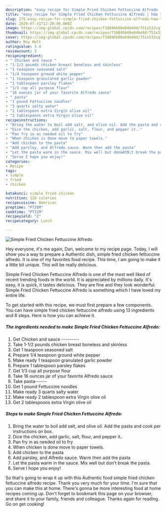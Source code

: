 ```yaml
---
description: "easy recipe for Simple Fried Chicken Fettuccine Alfredo | how to make healthy Simple Fried Chicken Fettuccine Alfredo"
title: "easy recipe for Simple Fried Chicken Fettuccine Alfredo | how to make healthy Simple Fried Chicken Fettuccine Alfredo"
slug: 275-easy-recipe-for-simple-fried-chicken-fettuccine-alfredo-how-to-make-healthy-simple-fried-chicken-fettuccine-alfredo
date: 2020-07-31T12:20:06.060Z
image: https://img-global.cpcdn.com/recipes/f10846b08e04bd4d/751x532cq70/simple-fried-chicken-fettuccine-alfredo-recipe-main-photo.jpg
thumbnail: https://img-global.cpcdn.com/recipes/f10846b08e04bd4d/751x532cq70/simple-fried-chicken-fettuccine-alfredo-recipe-main-photo.jpg
cover: https://img-global.cpcdn.com/recipes/f10846b08e04bd4d/751x532cq70/simple-fried-chicken-fettuccine-alfredo-recipe-main-photo.jpg
author: Roy Holt
ratingvalue: 3.4
reviewcount: 3
recipeingredient:
- " Chicken and sauce "
- "1-1/2 pounds chicken breast boneless and skinless"
- "1 teaspoon seasoned salt"
- "1/4 teaspoon ground white pepper"
- "1 teaspoon granulated garlic powder"
- "1 tablespoon parsley flakes"
- "1/3 cup all purpose flour"
- "16 ounces jar of your favorite Alfredo sauce"
- " pasta"
- "1 pound Fettuccine noodles"
- "3 quarts salty water"
- "2 tablespoon extra Virgin olive oil"
- "2 tablespoons extra Virgin olive oil"
recipeinstructions:
- "Bring the water to boil add salt, and olive oil. Add the pasta and cook per instructions on box."
- "Dice the chicken, add garlic, salt, flour, and pepper it.."
- "Pan fry in as needed oil to fry"
- "When chicken is done move to paper towels."
- "Add chicken to the pasta"
- "Add parsley, and Alfredo sauce. Warm then add the pasta"
- "Let the pasta warm in the sauce. Mix well but don&#39;t break the pasta."
- "Serve I hope you enjoy!"
categories:
- Recipe
tags:
- simple
- fried
- chicken

katakunci: simple fried chicken 
nutrition: 128 calories
recipecuisine: American
preptime: "PT26M"
cooktime: "PT31M"
recipeyield: "2"
recipecategory: Lunch

---
```



![Simple Fried Chicken Fettuccine Alfredo](https://img-global.cpcdn.com/recipes/f10846b08e04bd4d/751x532cq70/simple-fried-chicken-fettuccine-alfredo-recipe-main-photo.jpg)

Hey everyone, it's me again, Dan, welcome to my recipe page. Today, I will show you a way to prepare a Authentic dish, simple fried chicken fettuccine alfredo. It is one of my favorites food recipe. This time, I am going to make it a little bit unique. This will be really delicious.

Simple Fried Chicken Fettuccine Alfredo is one of the most well liked of recent trending foods in the world. It is appreciated by millions daily. It's easy, it is quick, it tastes delicious. They are fine and they look wonderful. Simple Fried Chicken Fettuccine Alfredo is something which I have loved my entire life.




To get started with this recipe, we must first prepare a few components. You can have simple fried chicken fettuccine alfredo using 13 ingredients and 8 steps. Here is how you can achieve it.

<!--inarticleads1-->

##### The ingredients needed to make Simple Fried Chicken Fettuccine Alfredo:

1. Get  Chicken and sauce ---------
1. Take 1-1/2 pounds chicken breast boneless and skinless
1. Get 1 teaspoon seasoned salt
1. Prepare 1/4 teaspoon ground white pepper
1. Make ready 1 teaspoon granulated garlic powder
1. Prepare 1 tablespoon parsley flakes
1. Get 1/3 cup all purpose flour
1. Take 16 ounces jar of your favorite Alfredo sauce
1. Take  pasta------
1. Get 1 pound Fettuccine noodles
1. Make ready 3 quarts salty water
1. Make ready 2 tablespoon extra Virgin olive oil
1. Get 2 tablespoons extra Virgin olive oil




<!--inarticleads2-->

##### Steps to make Simple Fried Chicken Fettuccine Alfredo:

1. Bring the water to boil add salt, and olive oil. Add the pasta and cook per instructions on box.
1. Dice the chicken, add garlic, salt, flour, and pepper it..
1. Pan fry in as needed oil to fry
1. When chicken is done move to paper towels.
1. Add chicken to the pasta
1. Add parsley, and Alfredo sauce. Warm then add the pasta
1. Let the pasta warm in the sauce. Mix well but don&#39;t break the pasta.
1. Serve I hope you enjoy!




So that's going to wrap it up with this Authentic food simple fried chicken fettuccine alfredo recipe. Thank you very much for your time. I'm sure that you can make this at home. There's gonna be more interesting food at home recipes coming up. Don't forget to bookmark this page on your browser, and share it to your family, friends and colleague. Thanks again for reading. Go on get cooking!
